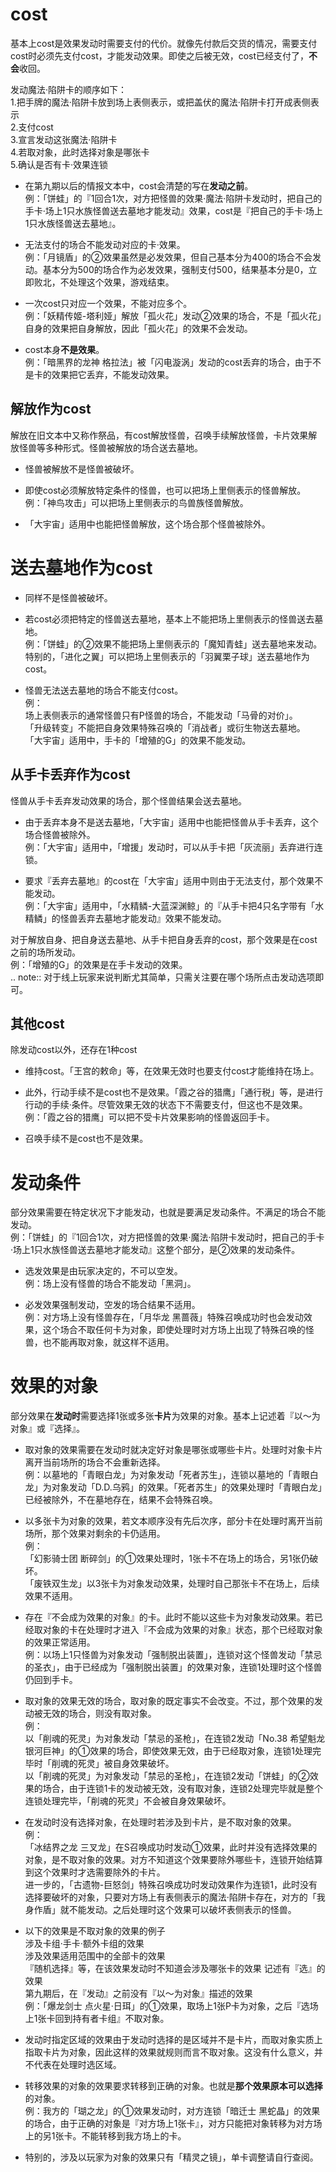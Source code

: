 
# cost

基本上cost是效果发动时需要支付的代价。就像先付款后交货的情况，需要支付cost时必须先支付cost，才能发动效果。即使之后被无效，cost已经支付了，**不会**收回。

发动魔法·陷阱卡的顺序如下：  
1.把手牌的魔法·陷阱卡放到场上表侧表示，或把盖伏的魔法·陷阱卡打开成表侧表示  
2.支付cost  
3.宣言发动这张魔法·陷阱卡  
4.若取对象，此时选择对象是哪张卡  
5.确认是否有卡·效果连锁  

- 在第九期以后的情报文本中，cost会清楚的写在**发动之前**。  
例：「饼蛙」的『1回合1次，对方把怪兽的效果·魔法·陷阱卡发动时，把自己的手卡·场上1只水族怪兽送去墓地才能发动』效果，cost是『把自己的手卡·场上1只水族怪兽送去墓地』。

- 无法支付的场合不能发动对应的卡·效果。  
例：「月镜盾」的②效果虽然是必发效果，但自己基本分为400的场合不会发动。基本分为500的场合作为必发效果，强制支付500，结果基本分是0，立即败北，不处理这个效果，游戏结束。

- 一次cost只对应一个效果，不能对应多个。  
例：「妖精传姬-塔利娅」解放「孤火花」发动②效果的场合，不是「孤火花」自身的效果把自身解放，因此「孤火花」的效果不会发动。

- cost本身**不是效果**。  
例：「暗黑界的龙神 格拉法」被「闪电漩涡」发动的cost丢弃的场合，由于不是卡的效果把它丢弃，不能发动效果。

## 解放作为cost

解放在旧文本中又称作祭品，有cost解放怪兽，召唤手续解放怪兽，卡片效果解放怪兽等多种形式。怪兽被解放的场合送去墓地。

- 怪兽被解放不是怪兽被破坏。

- 即使cost必须解放特定条件的怪兽，也可以把场上里侧表示的怪兽解放。
例：「神鸟攻击」可以把场上里侧表示的鸟兽族怪兽解放。

- 「大宇宙」适用中也能把怪兽解放，这个场合那个怪兽被除外。

# 送去墓地作为cost

- 同样不是怪兽被破坏。

- 若cost必须把特定的怪兽送去墓地，基本上不能把场上里侧表示的怪兽送去墓地。  
例：「饼蛙」的②效果不能把场上里侧表示的「魔知青蛙」送去墓地来发动。  
特别的，「进化之翼」可以把场上里侧表示的「羽翼栗子球」送去墓地作为cost。

- 怪兽无法送去墓地的场合不能支付cost。  
例：  
场上表侧表示的通常怪兽只有P怪兽的场合，不能发动「马骨的对价」。  
「升级转变」不能把自身效果特殊召唤的「消战者」或衍生物送去墓地。  
「大宇宙」适用中，手卡的「增殖的G」的效果不能发动。

## 从手卡丢弃作为cost

怪兽从手卡丢弃发动效果的场合，那个怪兽结果会送去墓地。

- 由于丢弃本身不是送去墓地，「大宇宙」适用中也能把怪兽从手卡丢弃，这个场合怪兽被除外。  
例：「大宇宙」适用中，「增援」发动时，可以从手卡把「灰流丽」丢弃进行连锁。

- 要求『丢弃去墓地』的cost在「大宇宙」适用中则由于无法支付，那个效果不能发动。  
例：「大宇宙」适用中，「水精鳞-大蓝深渊鲸」的『从手卡把4只名字带有「水精鳞」的怪兽丢弃去墓地才能发动』效果不能发动。

对于解放自身、把自身送去墓地、从手卡把自身丢弃的cost，那个效果是在cost之前的场所发动。  
例：「增殖的G」的效果是在手卡发动的效果。  
.. note:: 对于线上玩家来说判断尤其简单，只需关注要在哪个场所点击发动选项即可。

## 其他cost

除发动cost以外，还存在1种cost

- 维持cost。「王宫的敕命」等，在效果无效时也要支付cost才能维持在场上。

- 此外，行动手续不是cost也不是效果。「霞之谷的猎鹰」「通行税」等，是进行行动的手续·条件。尽管效果无效的状态下不需要支付，但这也不是效果。  
例：「霞之谷的猎鹰」可以把不受卡片效果影响的怪兽返回手卡。

- 召唤手续不是cost也不是效果。

# 发动条件

部分效果需要在特定状况下才能发动，也就是要满足发动条件。不满足的场合不能发动。  
例：「饼蛙」的『1回合1次，对方把怪兽的效果·魔法·陷阱卡发动时，把自己的手卡·场上1只水族怪兽送去墓地才能发动』这整个部分，是②效果的发动条件。

- 选发效果是由玩家决定的，不可以空发。  
例：场上没有怪兽的场合不能发动「黑洞」。

- 必发效果强制发动，空发的场合结果不适用。  
例：对方场上没有怪兽存在，「月华龙 黑蔷薇」特殊召唤成功时也会发动效果，这个场合不取任何卡为对象，即使处理时对方场上出现了特殊召唤的怪兽，也不能再取对象，就这样不适用。

# 效果的对象

部分效果在**发动时**需要选择1张或多张**卡片**为效果的对象。基本上记述着『以～为对象』或『选择』。

- 取对象的效果需要在发动时就决定好对象是哪张或哪些卡片。处理时对象卡片离开当前场所的场合不会重新选择。  
例：以墓地的「青眼白龙」为对象发动「死者苏生」，连锁以墓地的「青眼白龙」为对象发动「D.D.乌鸦」的效果。「死者苏生」的效果处理时「青眼白龙」已经被除外，不在墓地存在，结果不会特殊召唤。

- 以多张卡为对象的效果，若文本顺序没有先后次序，部分卡在处理时离开当前场所，那个效果对剩余的卡仍适用。  
例：  
「幻影骑士团 断碎剑」的①效果处理时，1张卡不在场上的场合，另1张仍破坏。  
「废铁双生龙」以3张卡为对象发动效果，处理时自己那张卡不在场上，后续效果不适用。

- 存在『不会成为效果的对象』的卡。此时不能以这些卡为对象发动效果。若已经取对象的卡在处理时才进入『不会成为效果的对象』状态，那个已经取对象的效果正常适用。  
例：以场上1只怪兽为对象发动「强制脱出装置」，连锁对这个怪兽发动「禁忌的圣衣」，由于已经成为「强制脱出装置」的效果对象，连锁1处理时这个怪兽仍回到手卡。

- 取对象的效果无效的场合，取对象的既定事实不会改变。不过，那个效果的发动被无效的场合，则没有取对象。  
例：  
以「削魂的死灵」为对象发动「禁忌的圣枪」，在连锁2发动「No.38 希望魁龙 银河巨神」的①效果的场合，即使效果无效，由于已经取对象，连锁1处理完毕时「削魂的死灵」被自身效果破坏。  
以「削魂的死灵」为对象发动「禁忌的圣枪」，在连锁2发动「饼蛙」的②效果的场合，由于连锁1卡的发动被无效，没有取对象，连锁2处理完毕就是整个连锁处理完毕，「削魂的死灵」不会被自身效果破坏。

- 在发动时没有选择对象，在处理时若涉及到卡片，是不取对象的效果。  
例：  
「冰结界之龙 三叉龙」在S召唤成功时发动①效果，此时并没有选择效果的对象，是不取对象的效果。对方不知道这个效果要除外哪些卡，连锁开始结算到这个效果时才选需要除外的卡片。  
进一步的，「古遗物-巨怒剑」特殊召唤成功时发动效果作为连锁1，此时没有选择要破坏的对象，只要对方场上有表侧表示的魔法·陷阱卡存在，对方的「我身作盾」就不能发动。之后处理时这个效果可以破坏表侧表示的怪兽。

- 以下的效果是不取对象的效果的例子  
涉及卡组·手卡·额外卡组的效果  
涉及效果适用范围中的全部卡的效果  
『随机选择』等，在该效果发动时不知道会涉及哪张卡的效果
记述有『选』的效果  
第九期后，在『发动』之前没有『以～为对象』描述的效果  
例：「爆龙剑士 点火星·日珥」的①效果，取场上1张P卡为对象，之后『选场上1张卡回到持有者卡组』不取对象。

- 发动时指定区域的效果由于发动时选择的是区域并不是卡片，而取对象实质上指取卡片为对象，因此这样的效果就规则而言不取对象。这没有什么意义，并不代表在处理时选区域。

- 转移效果的对象的效果要求转移到正确的对象。也就是**那个效果原本可以选择**的对象。  
例：我方的「瑚之龙」的①效果发动时，对方连锁「暗迁士 黑蛇晶」的效果的场合，由于正确的对象是『对方场上1张卡』，对方只能把对象转移为对方场上的另1张卡。不能转移到我方场上的卡。

- 特别的，涉及以玩家为对象的效果只有「精灵之镜」，单卡调整请自行查阅。
